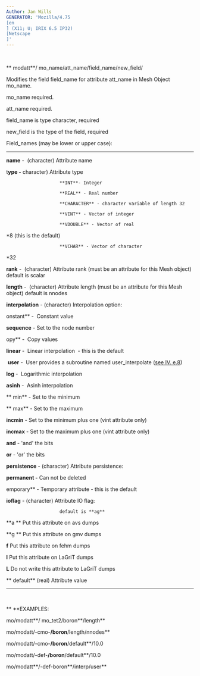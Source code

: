 ```yaml
---
Author: Jan Wills
GENERATOR: 'Mozilla/4.75 
[en
] (X11; U; IRIX 6.5 IP32) 
[Netscape
]'
---
```


   

 ** modatt**/ mo\_name/att\_name/field\_name/new\_field/

 Modifies the field field\_name for attribute att\_name in Mesh Object
 mo\_name.

  mo\_name required.

  att\_name required.

  field\_name is type character, required

  new\_field is the type of the field, required

  Field\_names (may be lower or upper case):

  --------------------- --------------------------------------------------------------------------------------------
  **name** -            (character) Attribute name 

  t**ype -**            character) Attribute type

                        **INT**- Integer

                        **REAL** - Real number

                        **CHARACTER** - character variable of length 32

                        **VINT** - Vector of integer 

                        **VDOUBLE** - Vector of real
*8 (this is the default)

                        **VCHAR** - Vector of character
*32

  **rank** -            (character) Attribute rank (must be an attribute for this Mesh object)  default is scalar

  **length** -          (character) Attribute length (must be an attribute for this Mesh object) default is nnodes

  **interpolation** -   (character) Interpolation option: 

  onstant** -        Constant value 

  **sequence** -        Set to the node number

  opy** -            Copy values

  **linear** -          Linear interpolation  - this is the default

   **user** -           User provides a subroutine named user\_interpolate ([see IV. e.8](../../miscell.md))

  **log** -             Logarithmic interpolation

  **asinh** -           Asinh interpolation

  ** min** -             Set to the minimum

  ** max** -             Set to the maximum

  **incmin** -          Set to the minimum plus one (vint attribute only)

  **incmax** -          Set to the maximum plus one (vint attribute only)

  **and** -             'and' the bits

  **or** -              'or' the bits

  **persistence** -     (character) Attribute persistence:

  **permanent -**       Can not be deleted 

  emporary** -       Temporary attribute - this is the default

  **ioflag** -          (character) Attribute IO flag:

                        default is **ag**

  **a **                Put this attribute on avs dumps

  **g **                Put this attribute on gmv dumps

  **f**                 Put this attribute on fehm dumps 

  **l**                 Put this attribute on LaGriT dumps

  **L**                 Do not write this attribute to LaGriT dumps

  ** default**          (real) Attribute value
  --------------------- --------------------------------------------------------------------------------------------



 

 ** **EXAMPLES:

  mo/modatt**/ mo\_tet2/boron**/length**

  mo/modatt/-cmo-**/boron**/length/nnodes**

  mo/modatt/-cmo-**/boron**/default**/10.0

  mo/modatt/-def-**/boron**/default**/10.0

  mo/modatt**/-def-boron**/interp/user**
